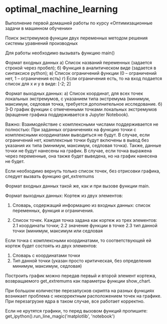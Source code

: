 # optimal_machine_learning
Выполнение первой домашней работы по курсу «Оптимизационные задачи в машинном обучении»

Поиск экстремумов функции двух переменных методом решения системы уравнений производных

Для работы необходимо вызывать функцию main()

Формат входных данных
а) Список названий переменных (задается строкой через пробел);
б) Функция в аналитическом виде (задается в синтаксисе python);
в) Список ограничений функции (0 – ограничений нет, 1 – ограничения есть)
г) Если ограничения есть, то на вход подается список для x и y в виде: [-2; 2]

Формат выходных данных:
а) Список координат, для всех точек локальных экстремумов, с указанием типа экстремума (минимум, максимум, седловая точка, требуется дополнительное исследование.
б) 3-D график функции с отмеченными точками локальных экстремумов (вращение графика поддерживается в Jupyter Notebook).

Важно:
Взаимодействие с комплексными числами поддерживается не полностью:
При заданных ограничениях на функцию точки с комплексными координатами выводиться не будут.
В случае, если ограничений нет, комплексные точки будут включены в вывод без указания их типа (минимум, максимум, седловая точка). Также, данные точки не будут нанесены на график.
В случае, если точка выражена через переменные, она также будет выведена, но на график нанесена не будет.

Если необходимо вернуть только список точек, без отрисовки графика, следует вызвать функцию get_extremums

Формат входных данных такой же, как и при вызове функции main.

Формат выходных данных:
Кортеж из двух элементов:
1) Словарь, содержащий информацию из входных данных: список переменных, функция и ограничения.

2) Список точек. Каждая точка задана как кортеж из трех элементов:
2.1 координаты точки;
2.2 значение функции в точке
2.3 тип данной точки (минимум, максимум или седловая

Если точка с комплексными координатами, то соответствующей ей кортеж будет состоять из двух элементов:
1) Словарь с координатами точки
2) Тип данной точки (указан просто критическая, без определения минимум, максимум, седловая)

Построить график можно передав первый и второй элемент кортежа, возвращаемого get_extremums как параметры функции show_chart.

При большом количестве перезапусков скрипта на разных функциях возникает проблема с некорректным расположением точек на графике. При перезагрузке ядра в таком случае, все работает корректно.

Если не крутятся графики, то перед вызовом функций пропишите: get_ipython().run_line_magic('matplotlib', 'notebook')
